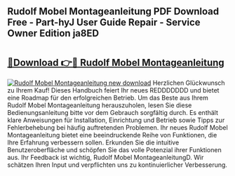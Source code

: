 ## Rudolf Mobel Montageanleitung PDF Download Free - Part-hyJ User Guide Repair - Service Owner Edition ja8ED

# <h2><a href="http://df7sfh1.blite.top/?on=Rudolf+Mobel+Montageanleitung">🔗Download 👉🔴 Rudolf Mobel Montageanleitung</a></h2>

[![Rudolf Mobel Montageanleitung new download](https://i.imgur.com/lujVjoI.png)](http://df7sfh1.blite.top/?on=Rudolf+Mobel+Montageanleitung)
Herzlichen Glückwunsch zu Ihrem Kauf! Dieses Handbuch feiert Ihr neues REDDDDDDD und bietet eine Roadmap für den erfolgreichen Betrieb. Um das Beste aus Ihrem Rudolf Mobel Montageanleitung herauszuholen, lesen Sie diese Bedienungsanleitung bitte vor dem Gebrauch sorgfältig durch. Es enthält klare Anweisungen für Installation, Einrichtung und Betrieb sowie Tipps zur Fehlerbehebung bei häufig auftretenden Problemen. Ihr neues Rudolf Mobel Montageanleitung bietet eine beeindruckende Reihe von Funktionen, die Ihre Erfahrung verbessern sollen. Erkunden Sie die intuitive Benutzeroberfläche und schöpfen Sie das volle Potenzial ihrer Funktionen aus. Ihr Feedback ist wichtig, Rudolf Mobel MontageanleitungD. Wir schätzen Ihren Input und verpflichten uns zu kontinuierlicher Verbesserung.
